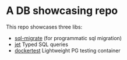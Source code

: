 # A DB showcasing repo

This repo showcases three libs:

- [sql-migrate](https://github.com/rubenv/sql-migrate) (for programmatic sql migration)
- [jet](https://github.com/go-jet/jet) Typed SQL queries
- [dockertest](github.com/ory/dockertest/v3) Lightweight PG testing container
